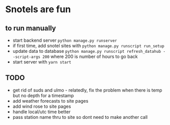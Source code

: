 # Snotels are fun

## to run manually
* start backend server `python manage.py runserver`
* if first time, add snotel sites with `python manage.py runscript run_setup`
* update data to database `python manage.py runscript refresh_datahub --script-args 200` where 200 is number of hours to go back
* start server with `yarn start`


## TODO
* get rid of suds and ulmo - relatedly, fix the problem when there is temp but no depth for a timestamp
* add weather forecasts to site pages
* add wind rose to site pages
* handle local/utc time better
* pass station name thru to site so dont need to make another call

